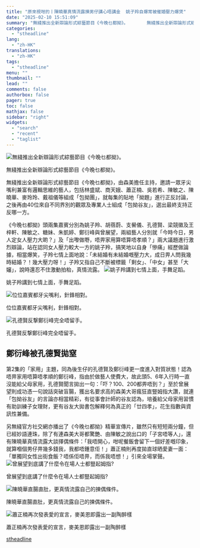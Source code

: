```yaml
---
title: "原來視咁的丨陳曉華真情流露揀男仔講心唔講金  姚子羚自爆常被催婚壓力爆煲"
date: "2025-02-10 15:51:09"
summary: "無綫推出全新辯論形式綜藝節目《今晚乜都拗》。       無綫推出全新辯論形式綜藝節目《今晚..."
categories:
  - "stheadline"
lang:
  - "zh-HK"
translations:
  - "zh-HK"
tags:
  - "stheadline"
menu: ""
thumbnail: ""
lead: ""
comments: false
authorbox: false
pager: true
toc: false
mathjax: false
sidebar: "right"
widgets:
  - "search"
  - "recent"
  - "taglist"
---
```


![無綫推出全新辯論形式綜藝節目《今晚乜都拗》。](https://image.stheadline.com/f/680p0/0x0/100/none/37558ad05a8f7e62d3e8938b87b959cb/stheadline/inewsmedia/20250210/_2025021015341131848.jpg)

無綫推出全新辯論形式綜藝節目《今晚乜都拗》。




無綫推出全新辯論形式綜藝節目《今晚乜都拗》，由森美擔任主持，邀請一眾牙尖嘴利兼富有邏輯思維的藝人，包括林盛斌、商天娥、蕭正楠、吳若希、陳敏之、陳曉華、麥玲玲、戴祖儀等組成「包拗團」，就每集的貼地「拗題」進行正反討論，之後再由40位來自不同界別的觀眾及專業人士組成「包拗谷友」，選出最終支持正反哪一方。

《今晚乜都拗》頭兩集嘉賓分別為姚子羚、胡蓓蔚、支嚳儀、孔德賢、梁競徽及王梓軒、陳敏之、糖妹、朱凱婷、鄭衍峰與曾展望，兩組藝人分別就「今時今日，男人定女人壓力大啲？」及「出嚟做嘢，唔畀家用算唔算唔孝順？」兩大議題進行激烈辯論，站在認同女人壓力較大一方的姚子羚，搞笑地以自身「慘痛」經歷做論據，相當爆笑，子羚七情上面地說：「未結婚有未結婚嘅壓力大，成日畀人問我幾時結婚？！幾大壓力呀！」子羚又指自己不斷被標籤「剩女」、「中女」甚至「大嬸」，說時還忍不住激動拍枱，真情流露。
 ![姚子羚講到七情上面，手舞足蹈。](https://image.hkhl.hk/f/1024p0/0x0/100/none/3867af08b3f0a9d1e0a3481f47a72d56/2025-02/02_7.jpg)


姚子羚講到七情上面，手舞足蹈。



 ![位位嘉賓都牙尖嘴利，針鋒相對。](https://image.hkhl.hk/f/1024p0/0x0/100/none/697fd8f618fde20d8332ced3e564824f/2025-02/10_14.jpg)


位位嘉賓都牙尖嘴利，針鋒相對。



 ![孔德賢反撃鄭衍峰完全唔留手。](https://image.hkhl.hk/f/1024p0/0x0/100/none/3e0b59e7a51fb4c6224b8c3da3e8f6b9/2025-02/21_12.jpg)


孔德賢反撃鄭衍峰完全唔留手。




鄭衍峰被孔德賢拋窒
---------

第2集的「家用」主題，同為後生仔的孔德賢及鄭衍峰更一度進入對質狀態！認為唔畀家用唔算唔孝順的鄭衍峰，指由於做藝人使費大，故此頭5、6年入行時一直沒能給父母家用，孔德賢聞言拋出一句：「吓？100、200都畀唔到？」至於曾展望則成功憑一句說話突破盲腸，獲出名要求高的森美大哥瘋狂直豎姆指大讚，就連「包拗谷友」的言論亦相當精彩，有從事會計師的谷友認為，培養給父母家用習慣有助訓練子女理財，更有谷友大拋書包解釋何為真正的「廿四孝」，花生指數與資訊性兼備。

另無綫官方社交網亦播出了《今晚乜都拗》精華宣傳片，雖然只有短短兩分鐘，但已經妙語連珠，除了有連森美大哥都驚艷、由陳敏之說出口的「子宮唔等人」，還有陳曉華真情流露大談擇偶條件：「我唔開心，咁呢餐飯會留下一個好差嘅印象，就算嗰個男仔畀幾多錢我，我都唔鍾意佢！」蕭正楠則再度拋直球晒愛妻一面：「單獨同女性出街食飯？唔係佢唔畀，而係我唔想！」引來全場掌聲。
 ![曾展望到底講了什麼令在場人士都豎起姆指?](https://image.hkhl.hk/f/1024p0/0x0/100/none/6c83f315b86393a40c7d4566469d948a/2025-02/22_14.jpg)


曾展望到底講了什麼令在場人士都豎起姆指?



 ![陳曉華直腸直肚，更真情流露自己的揀偶條件。](https://image.hkhl.hk/f/1024p0/0x0/100/none/463a67950e79fb29120f85adf4eb0d96/2025-02/28_4.jpg)


陳曉華直腸直肚，更真情流露自己的揀偶條件。



 ![蕭正楠再次發表愛的宣言，麥美恩即露出一副陶醉樣](https://image.hkhl.hk/f/1024p0/0x0/100/none/f7e304ef856e72dcd912fa905057f7d5/2025-02/34_3.jpg)


蕭正楠再次發表愛的宣言，麥美恩即露出一副陶醉樣

[stheadline](https://std.stheadline.com/realtime/article/2051877/即時-娛樂-原來視咁的丨陳曉華真情流露揀男仔講心唔講金-姚子羚自爆常被催婚壓力爆煲)
